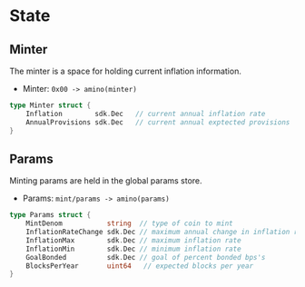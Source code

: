 # State

## Minter

The minter is a space for holding current inflation information.

 - Minter: `0x00 -> amino(minter)`

```go
type Minter struct {
	Inflation        sdk.Dec   // current annual inflation rate
	AnnualProvisions sdk.Dec   // current annual exptected provisions
}
```

## Params

Minting params are held in the global params store. 

 - Params: `mint/params -> amino(params)`

```go
type Params struct {
	MintDenom           string  // type of coin to mint
	InflationRateChange sdk.Dec // maximum annual change in inflation rate
	InflationMax        sdk.Dec // maximum inflation rate
	InflationMin        sdk.Dec // minimum inflation rate
	GoalBonded          sdk.Dec // goal of percent bonded bps's
	BlocksPerYear       uint64   // expected blocks per year
}
```
